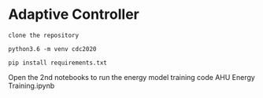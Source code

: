 # Adaptive Controller

```
clone the repository

python3.6 -m venv cdc2020

pip install requirements.txt
```

Open the 2nd notebooks to run the energy model training code
AHU Energy Training.ipynb